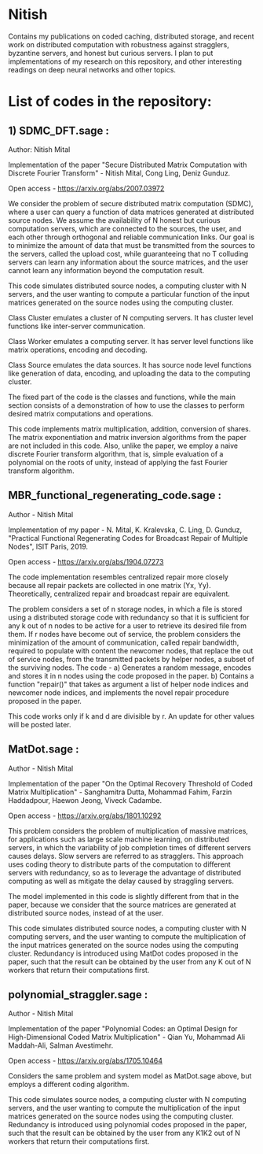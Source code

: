 # Nitish
Contains my publications on coded caching, distributed storage, and recent work on distributed computation with robustness against stragglers, byzantine servers, and honest but curious servers.
I plan to put implementations of my research on this repository, and other interesting readings on deep neural networks and other topics.

# List of codes in the repository:

## 1) SDMC_DFT.sage :

Author: Nitish Mital

Implementation of the paper "Secure Distributed Matrix Computation with Discrete Fourier Transform" - Nitish Mital, Cong Ling, Deniz Gunduz. 

Open access - https://arxiv.org/abs/2007.03972

We consider the problem of secure distributed matrix computation (SDMC), where a user can query a function of data matrices generated at distributed source nodes. We assume the availability of N honest but curious computation servers, which are connected to the sources, the user, and each other through orthogonal and reliable communication links. Our goal is to minimize the amount of data that must be transmitted from the sources to the servers, called the upload cost, while guaranteeing that no T colluding servers can learn any information about the source matrices, and the user cannot learn any information beyond the computation result.

This code simulates distributed source nodes, a computing cluster with N servers, and the user wanting to compute a particular function of the input matrices generated on the source nodes using the computing cluster. 

Class Cluster emulates a cluster of N computing servers. It has cluster level functions like inter-server communication.

Class Worker emulates a computing server. It has server level functions like matrix operations, encoding and decoding.

Class Source emulates the data sources. It has source node level functions like generation of data, encoding, and uploading the data to the computing cluster.

The fixed part of the code is the classes and functions, while the main section consists of a demonstration of how to use the classes to perform desired matrix computations and operations.

This code implements matrix multiplication, addition, conversion of shares. The matrix exponentiation and matrix inversion algorithms from the paper are not included in this code. Also, unlike the paper, we employ a naive discrete Fourier transform algorithm, that is, simple evaluation of a polynomial on the roots of unity, instead of applying the fast Fourier transform algorithm.

## MBR_functional_regenerating_code.sage :

Author - Nitish Mital

Implementation of my paper - N. Mital, K. Kralevska, C. Ling, D. Gunduz, "Practical Functional Regenerating Codes for Broadcast Repair of Multiple Nodes", ISIT Paris, 2019. 
 
Open access - https://arxiv.org/abs/1904.07273 
 
The code implementation resembles centralized repair more closely because all repair packets are collected in one matrix (Yx, Yy). Theoretically, centralized repair and broadcast repair are equivalent.

The problem considers a set of n storage nodes, in which a file is stored using a distributed storage code with redundancy so that it is sufficient for any k out of n nodes to be active for a user to retrieve its desired file from them. If r nodes have become out of service, the problem considers the minimization of the amount of communication, called repair bandwidth, required to populate with content the newcomer nodes, that replace the out of service nodes, from the transmitted packets by helper nodes, a subset of the surviving nodes.
The code -
a) Generates a random message, encodes and stores it in n nodes using the code proposed in the paper.
b) Contains a function "repair()" that takes as argument a list of helper node indices and newcomer node indices, and implements the novel repair procedure proposed in the paper.

This code works only if k and d are divisible by r. An update for other values will be posted later.


## MatDot.sage :

Author - Nitish Mital

Implementation of the paper "On the Optimal Recovery Threshold of Coded Matrix Multiplication" - Sanghamitra Dutta, Mohammad Fahim, Farzin Haddadpour, Haewon Jeong, Viveck Cadambe.

Open access - https://arxiv.org/abs/1801.10292

This problem considers the problem of multiplication of massive matrices, for applications such as large scale machine learning, on distributed servers, in which the variability of job completion times of different servers causes delays. Slow servers are referred to as stragglers. This approach uses coding theory to distribute parts of the computation to different servers with redundancy, so as to leverage the advantage of distributed computing as well as mitigate the delay caused by straggling servers. 

The model implemented in this code is slightly different from that in the paper, because we consider that the source matrices are generated at distributed source nodes, instead of at the user.

This code simulates distributed source nodes, a computing cluster with N computing servers, and the user wanting to compute the multiplication of the input matrices generated on the source nodes using the computing cluster. Redundancy is introduced using MatDot codes proposed in the paper, such that the result can be obtained by the user from any K out of N workers that return their computations first.

## polynomial_straggler.sage :

Author - Nitish Mital

Implementation of the paper "Polynomial Codes: an Optimal Design for High-Dimensional Coded Matrix Multiplication" - Qian Yu, Mohammad Ali Maddah-Ali, Salman Avestimehr.

Open access - https://arxiv.org/abs/1705.10464

Considers the same problem and system model as MatDot.sage above, but employs a different coding algorithm.

This code simulates source nodes, a computing cluster with N computing servers, and the user wanting to compute the multiplication of the input matrices generated on the source nodes using the computing cluster. Redundancy is introduced using polynomial codes proposed in the paper, such that the result can be obtained by the user from any K1K2 out of N workers that return their computations first.
